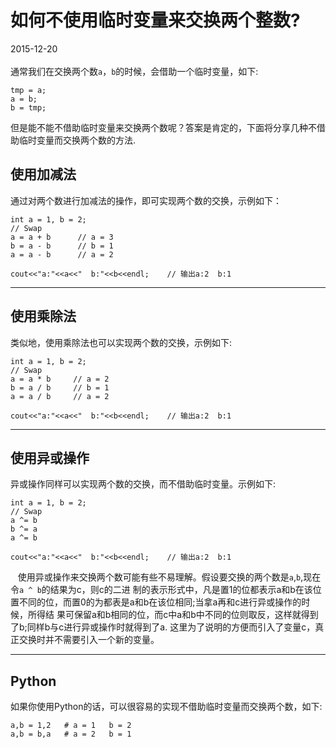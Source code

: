 # 如何不使用临时变量来交换两个整数?      
2015-12-20     <br />           
通常我们在交换两个数`a`，`b`的时候，会借助一个临时变量，如下:             

    tmp = a;
    a = b;
    b = tmp;
但是能不能不借助临时变量来交换两个数呢？答案是肯定的，下面将分享几种不借助临时变量而交换两个数的方法.             

## 使用加减法     
通过对两个数进行加减法的操作，即可实现两个数的交换，示例如下：        

    int a = 1, b = 2;       
    // Swap
    a = a + b      // a = 3
    b = a - b      // b = 1
    a = a - b      // a = 2
    
    cout<<"a:"<<a<<"  b:"<<b<<endl;    // 输出a:2  b:1

----------
## 使用乘除法
类似地，使用乘除法也可以实现两个数的交换，示例如下:          

    int a = 1, b = 2;
    // Swap
    a = a * b     // a = 2
    b = a / b     // b = 1
    a = a / b     // a = 2
    
    cout<<"a:"<<a<<"  b:"<<b<<endl;    // 输出a:2  b:1

----------
## 使用异或操作            
异或操作同样可以实现两个数的交换，而不借助临时变量。示例如下:            

    int a = 1, b = 2;
    // Swap
    a ^= b
    b ^= a
    a ^= b
    
    cout<<"a:"<<a<<"  b:"<<b<<endl;    // 输出a:2  b:1
&nbsp;&nbsp;&nbsp;使用异或操作来交换两个数可能有些不易理解。假设要交换的两个数是`a`,`b`,现在令`a ^ b`的结果为c，则c的二进
制的表示形式中，凡是置1的位都表示a和b在该位置不同的位，而置0的为都表是a和b在该位相同;当拿a再和c进行异或操作的时候，所得结
果可保留a和b相同的位，而c中a和b中不同的位则取反，这样就得到了b;同样b与c进行异或操作时就得到了a.
这里为了说明的方便而引入了变量c，真正交换时并不需要引入一个新的变量。           

---------
## Python
如果你使用Python的话，可以很容易的实现不借助临时变量而交换两个数，如下:            

    a,b = 1,2   # a = 1   b = 2
    a,b = b,a   # a = 2   b = 1
